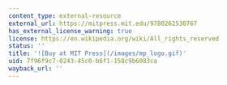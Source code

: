 ```yaml
---
content_type: external-resource
external_url: https://mitpress.mit.edu/9780262530767
has_external_license_warning: true
license: https://en.wikipedia.org/wiki/All_rights_reserved
status: ''
title: '![Buy at MIT Press](/images/mp_logo.gif)'
uid: 7f96f9c7-0243-45c0-b6f1-158c9b6083ca
wayback_url: ''
---
```


